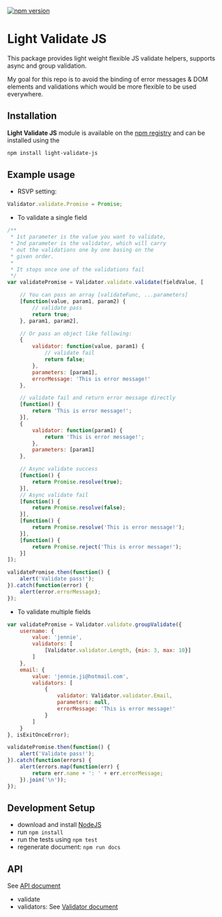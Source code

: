 [![npm version](https://badge.fury.io/js/light-validate-js.svg)](https://badge.fury.io/js/light-validate-js)

# Light Validate JS

This package provides light weight flexible JS validate helpers, supports async and group validation.

My goal for this repo is to avoid the binding of error messages & DOM elements and validations which would be more flexible to be used everywhere.

## Installation

**Light Validate JS** module is available on the [npm registry](https://www.npmjs.com/package/light-validate-js) and can be installed using the

```bash
npm install light-validate-js
```

## Example usage

- RSVP setting:

```javascript
Validator.validate.Promise = Promise;
```

- To validate a single field

```Javascript
/**
 * 1st parameter is the value you want to validate,
 * 2nd parameter is the validator, which will carry
 * out the validations one by one basing on the
 * given order.
 *
 * It stops once one of the validations fail
 */
var validatePromise = Validator.validate.validate(fieldValue, [

    // You can pass an array [validateFunc, ...parameters]
    [function(value, param1, param2) {
        // validate pass
        return true;
    }, param1, param2],

    // Or pass an object like following:
    {
        validator: function(value, param1) {
            // validate fail
            return false;
        },
        parameters: [param1],
        errorMessage: 'This is error message!'
    },

    // validate fail and return error message directly
    [function() {
        return 'This is error message!';
    }],
    {
        validator: function(param1) {
            return 'This is error message!';
        },
        parameters: [param1]
    },

    // Async validate success
    [function() {
        return Promise.resolve(true);
    }],
    // Async validate fail
    [function() {
        return Promise.resolve(false);
    }],
    [function() {
        return Promise.resolve('This is error message!');
    }],
    [function() {
        return Promise.reject('This is error message!');
    }]
]);

validatePromise.then(function() {
    alert('Validate pass!');
}).catch(function(error) {
    alert(error.errorMessage);
});
```

- To validate multiple fields

```Javascript
var validatePromise = Validator.validate.groupValidate({
    username: {
        value: 'jennie',
        validators: [
            [Validator.validator.Length, {min: 3, max: 10}]
        ]
    },
    email: {
        value: 'jennie.ji@hotmail.com',
        validators: [
            {
                validator: Validator.validator.Email,
                parameters: null,
                errorMessage: 'This is error message!'
            }
        ]
    }
}, isExitOnceError);

validatePromise.then(function() {
    alert('Validate pass!');
}).catch(function(errors) {
    alert(errors.map(function(err) {
        return err.name + ': ' + err.errorMessage;
    }).join('\n'));
});
```

## Development Setup

- download and install [NodeJS](https://nodejs.org/en/download/)
- run `npm install`
- run the tests using `npm test`
- regenerate document: `npm run docs`

## API

See [API document](./API.md)

- validate
- validators: See [Validator document](./VALIDATORS.md)
